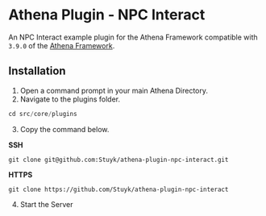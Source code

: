 # Athena Plugin - NPC Interact

An NPC Interact example plugin for the Athena Framework compatible with `3.9.0` of the [Athena Framework](https://athenaframework.com/).

## Installation

1. Open a command prompt in your main Athena Directory.
2. Navigate to the plugins folder.

```ts
cd src/core/plugins
```

3. Copy the command below.

**SSH**

```
git clone git@github.com:Stuyk/athena-plugin-npc-interact.git
```

**HTTPS**
```
git clone https://github.com/Stuyk/athena-plugin-npc-interact
```

4. Start the Server